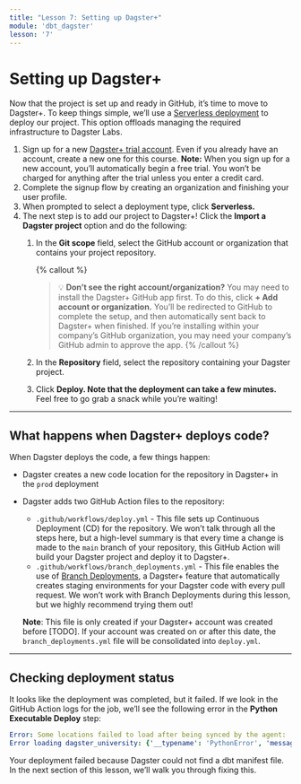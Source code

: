 ```yaml
---
title: "Lesson 7: Setting up Dagster+"
module: 'dbt_dagster'
lesson: '7'
---
```


# Setting up Dagster+

Now that the project is set up and ready in GitHub, it’s time to move to Dagster+. To keep things simple, we’ll use a [Serverless deployment](https://docs.dagster.io/dagster-plus/deployment/serverless) to deploy our project. This option offloads managing the required infrastructure to Dagster Labs.

1. Sign up for a new [Dagster+ trial account](https://dagster.cloud/signup). Even if you already have an account, create a new one for this course. **Note:**  When you sign up for a new account, you’ll automatically begin a free trial. You won’t be charged for anything after the trial unless you enter a credit card.
2. Complete the signup flow by creating an organization and finishing your user profile.
3. When prompted to select a deployment type, click **Serverless.**
4. The next step is to add our project to Dagster+! Click the **Import a Dagster project** option and do the following:
    1. In the **Git scope** field, select the GitHub account or organization that contains your project repository.
       
       {% callout %}
       > 💡 **Don’t see the right account/organization?** You may need to install the Dagster+ GitHub app first. To do this, click **+ Add account or organization.** You’ll be redirected to GitHub to complete the setup, and then automatically sent back to Dagster+ when finished. If you’re installing within your company’s GitHub organization, you may need your company’s GitHub admin to approve the app.
       {% /callout %}
        
    2. In the **Repository** field, select the repository containing your Dagster project.
    3. Click **Deploy. Note that the deployment can take a few minutes.** Feel free to go grab a snack while you’re waiting!

---

## What happens when Dagster+ deploys code?

When Dagster deploys the code, a few things happen:

- Dagster creates a new code location for the repository in Dagster+ in the `prod` deployment
- Dagster adds two GitHub Action files to the repository:
    - `.github/workflows/deploy.yml` - This file sets up Continuous Deployment (CD) for the repository. We won’t talk through all the steps here, but a high-level summary is that every time a change is made to the `main` branch of your repository, this GitHub Action will build your Dagster project and deploy it to Dagster+.
    - `.github/workflows/branch_deployments.yml` - This file enables the use of [Branch Deployments](https://docs.dagster.io/dagster-cloud/managing-deployments/branch-deployments), a Dagster+ feature that automatically creates staging environments for your Dagster code with every pull request. We won’t work with Branch Deployments during this lesson, but we highly recommend trying them out!

    **Note**: This file is only created if your Dagster+ account was created before [TODO]. If your account was created on or after this date, the `branch_deployments.yml` file will be consolidated into `deploy.yml`.

---

## Checking deployment status

It looks like the deployment was completed, but it failed. If we look in the GitHub Action logs for the job, we’ll see the following error in the **Python Executable Deploy** step:

```yaml
Error: Some locations failed to load after being synced by the agent:
Error loading dagster_university: {'__typename': 'PythonError', 'message': "FileNotFoundError: [Errno 2] No such file or directory: '/venvs/3eca07cc1eb5/lib/python3.8/site-packages/working_directory/root/analytics/target/manifest.json'\n" ...
```

Your deployment failed because Dagster could not find a dbt manifest file. In the next section of this lesson, we’ll walk you through fixing this.
